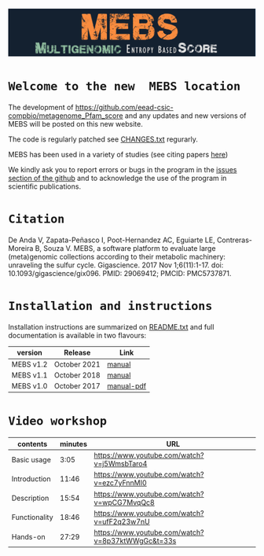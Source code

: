![MEBS](./images/MEBS.png) 

# `Welcome to the new  MEBS location`

The development of  https://github.com/eead-csic-compbio/metagenome_Pfam_score   and any updates and new versions of MEBS will be posted on this new website.

The code is regularly patched see [CHANGES.txt](./CHANGES.txt) regurarly. 

MEBS has been used in a variety of studies (see citing papers [here](https://scholar.google.com/scholar?oi=bibs&hl=en&cites=4642441397530015315))

We kindly ask you to report errors or bugs in the program in the [issues section of the github](https://github.com/valdeanda/mebs/issues) and to acknowledge the use of the program in scientific publications.

# `Citation`

De Anda V, Zapata-Peñasco I, Poot-Hernandez AC, Eguiarte LE, Contreras-Moreira B, Souza V. MEBS, a software platform to evaluate large (meta)genomic collections according to their metabolic machinery: unraveling the sulfur cycle. Gigascience. 2017 Nov 1;6(11):1-17. doi: 10.1093/gigascience/gix096. PMID: 29069412; PMCID: PMC5737871.

# `Installation and instructions`

Installation instructions are summarized on [README.txt](./README.txt) and full documentation is available in two        flavours:

 |version|Release|Link|
 |-------|-------|----|
 |MEBS v1.2|October 2021|[manual](https://valdeanda.github.io/mebs/README-1.html)|
 |MEBS v1.1|October 2018|[manual](http://eead-csic-compbio.github.io/metagenome_Pfam_score/READMEv1.html)|
 |MEBS v1.0|October 2017|[manual-pdf](https://github.com/eead-csic-compbio/metagenome_Pfam_score/blob/master/manual.v1.pdf/)|

# `Video workshop`

|contents|minutes|URL|
|--------|--------|---|
|Basic usage|3:05|https://www.youtube.com/watch?v=j5WmsbTaro4|
|Introduction|11:46|https://www.youtube.com/watch?v=ezc7yFnnMI0|
|Description|15:54|https://www.youtube.com/watch?v=wpCG7MvqQc8|
|Functionality|18:46|https://www.youtube.com/watch?v=ufF2q23w7nU|
|Hands-on|27:29|https://www.youtube.com/watch?v=8p37ktWWgGc&t=33s|
